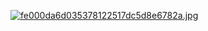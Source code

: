 [![fe000da6d035378122517dc5d8e6782a.jpg](https://i.postimg.cc/NMDQG1x8/fe000da6d035378122517dc5d8e6782a.jpg)](https://postimg.cc/WFdBXqCt)
